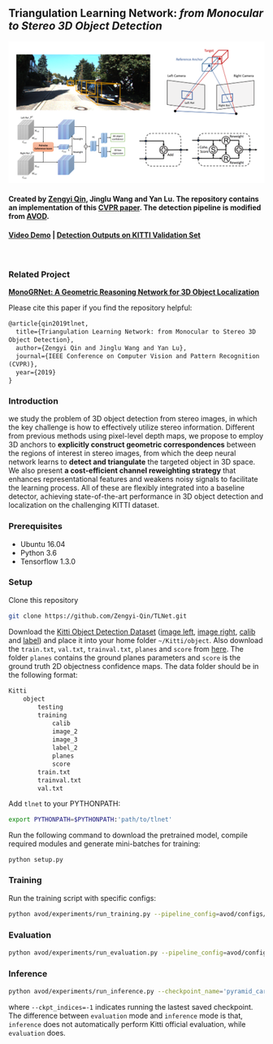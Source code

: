 ## Triangulation Learning Network: *from Monocular to Stereo 3D Object Detection*

[![Watch the video](network.png)](https://cloud.tsinghua.edu.cn/f/4f4584a05ba24ceab956/)

#### Created by [Zengyi Qin](http://www.qinzy.tech/), Jinglu Wang and Yan Lu. The repository contains an implementation of this [CVPR paper](https://arxiv.org/abs/1906.01193). The detection pipeline is modified from [AVOD](https://github.com/kujason/avod).

#### [Video Demo](https://cloud.tsinghua.edu.cn/f/4f4584a05ba24ceab956/) | [Detection Outputs on KITTI Validation Set](https://cloud.tsinghua.edu.cn/f/3ffac9edd66f4676a3d5/?dl=1)

<br/>

### Related Project
[**MonoGRNet: A Geometric Reasoning Network for 3D Object Localization**](https://github.com/Zengyi-Qin/MonoGRNet)

Please cite this paper if you find the repository helpful:
```
@article{qin2019tlnet, 
  title={Triangulation Learning Network: from Monocular to Stereo 3D Object Detection}, 
  author={Zengyi Qin and Jinglu Wang and Yan Lu},
  journal={IEEE Conference on Computer Vision and Pattern Recognition (CVPR)},
  year={2019}
}
```

### Introduction
we study the problem of 3D object detection from stereo images, in which the key challenge is how to effectively utilize stereo information. Different from previous methods using pixel-level depth maps, we propose to employ 3D anchors to **explicitly construct geometric correspondences** between the regions of interest in stereo images, from which the deep neural network learns to **detect and triangulate** the targeted object in 3D space. We also present **a cost-efficient channel reweighting strategy** that enhances representational features and weakens noisy signals to facilitate the learning process. All of these are flexibly integrated into a baseline detector, achieving state-of-the-art performance in 3D object detection and localization on the challenging KITTI dataset.

### Prerequisites
- Ubuntu 16.04
- Python 3.6
- Tensorflow 1.3.0 

### Setup
Clone this repository
```bash
git clone https://github.com/Zengyi-Qin/TLNet.git
```
Download the [Kitti Object Detection Dataset](http://www.cvlibs.net/datasets/kitti/eval_object.php?obj_benchmark=3d) ([image left](http://www.cvlibs.net/download.php?file=data_object_image_2.zip), [image right](http://www.cvlibs.net/download.php?file=data_object_image_3.zip), [calib](http://www.cvlibs.net/download.php?file=data_object_calib.zip) and [label](http://www.cvlibs.net/download.php?file=data_object_label_2.zip)) and place it into your home folder `~/Kitti/object`. Also download the `train.txt`, `val.txt`, `trainval.txt`, `planes` and `score` from [here](https://cloud.tsinghua.edu.cn/f/af6ca62301df4f14a6e4/?dl=1). The folder `planes` contains the ground planes parameters and `score` is the ground truth 2D objectness confidence maps. The data folder should be in the following format:
```
Kitti
    object
        testing
        training
            calib
            image_2
            image_3
            label_2
            planes
            score
        train.txt
        trainval.txt
        val.txt
```

Add `tlnet` to your PYTHONPATH:
```bash
export PYTHONPATH=$PYTHONPATH:'path/to/tlnet'
```
Run the following command to download the pretrained model, compile required modules and generate mini-batches for training:
```bash
python setup.py
```


### Training
Run the training script with specific configs:
```bash
python avod/experiments/run_training.py --pipeline_config=avod/configs/pyramid_cars_with_aug_example.config --data_split='train' --device=GPU_TO_USE
```

### Evaluation
```bash
python avod/experiments/run_evaluation.py --pipeline_config=avod/configs/pyramid_cars_with_aug_example.config --data_split='val' --device=GPU_TO_USE
```

### Inference

```bash
python avod/experiments/run_inference.py --checkpoint_name='pyramid_cars_with_aug_example' --data_split='val' --ckpt_indices=-1 --device=GPU_TO_USE
```
where `--ckpt_indices=-1` indicates running the lastest saved checkpoint. The difference between `evaluation` mode and `inference` mode is that, `inference` does not automatically perform Kitti official evaluation, while `evaluation` does.
